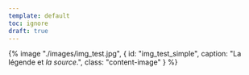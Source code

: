 ```yaml
---
template: default
toc: ignore
draft: true
---
```



 {% image "./images/img_test.jpg", { 
  id: "img_test_simple",
  caption: "La légende et *la source*.",
  class: "content-image"
} %}

